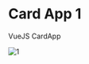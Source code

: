# Card App 1
 VueJS CardApp
 
![1](https://user-images.githubusercontent.com/99497565/206258611-c4233670-817f-4025-8e63-3beabc6a7691.jpg)
